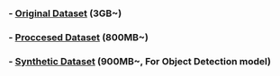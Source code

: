 ###  - [Original Dataset](https://www.kaggle.com/datasets/wadhasnalhamdan/date-fruit-image-dataset-in-controlled-environment) (3GB~)

###  - [Proccesed Dataset](processed) (800MB~)

###  - [Synthetic Dataset](synthetic) (900MB~, For Object Detection model)
